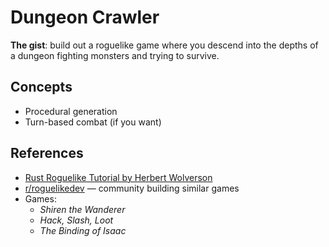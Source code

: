 # Dungeon Crawler

**The gist**: build out a roguelike game where you descend into the depths of a dungeon fighting monsters and trying to survive.

## Concepts

- Procedural generation
- Turn-based combat (if you want)

## References

- [Rust Roguelike Tutorial by Herbert Wolverson](https://bfnightly.bracketproductions.com)
- [r/roguelikedev](https://www.reddit.com/r/roguelikedev/) — community building similar games
- Games:
    - _Shiren the Wanderer_
    - _Hack, Slash, Loot_
    - _The Binding of Isaac_

